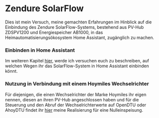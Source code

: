 # Zendure SolarFlow
Dies ist mein Versuch, meine gemachten Erfahrungen im Hinblick auf die Einbindung des Zendure SolarFlow-Systems, bestehend aus PV-Hub ZDSPV1200 und Energiespeicher AB1000, in das Heimautomatisierungsökosystem Home Assistant, zugänglich zu machen.
### Einbinden in Home Assistant
Im weiteren Kapitel [hier](solarflow.md), werde ich versuchen euch zu beschreiben, auf welchen Wegen ihr das SolarFlow-System in Home Assistant einbinden könnt.
### Nutzung in Verbindung mit einem Hoymiles Wechselrichter
Für diejenigen, die einen Wechselrichter der Marke Hoymiles ihr eigen nennen, diesen an ihren PV-Hub angeschlossen haben und für die Steuerung und den Abruf der Wechselrichterwerte auf OpenDTU oder AhoyDTU findet ihr [hier](hoymiles.md) meine Realisierung für eine Nulleinspeisung.
